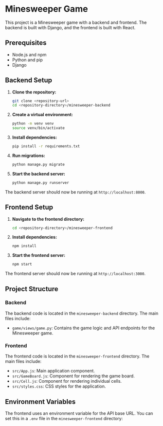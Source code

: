 # Minesweeper Game

This project is a Minesweeper game with a backend and frontend. The backend is built with Django, and the frontend is built with React.

## Prerequisites

- Node.js and npm
- Python and pip
- Django

## Backend Setup

1. **Clone the repository:**

    ```sh
    git clone <repository-url>
    cd <repository-directory>/minesweeper-backend
    ```

2. **Create a virtual environment:**

    ```sh
    python -m venv venv
    source venv/bin/activate
    ```

3. **Install dependencies:**

    ```sh
    pip install -r requirements.txt
    ```

4. **Run migrations:**

    ```sh
    python manage.py migrate
    ```

5. **Start the backend server:**

    ```sh
    python manage.py runserver
    ```

The backend server should now be running at `http://localhost:8000`.

## Frontend Setup

1. **Navigate to the frontend directory:**

    ```sh
    cd <repository-directory>/minesweeper-frontend
    ```

2. **Install dependencies:**

    ```sh
    npm install
    ```

3. **Start the frontend server:**

    ```sh
    npm start
    ```

The frontend server should now be running at `http://localhost:3000`.

## Project Structure

### Backend

The backend code is located in the `minesweeper-backend` directory. The main files include:

- `game/views/game.py`: Contains the game logic and API endpoints for the Minesweeper game.

### Frontend

The frontend code is located in the `minesweeper-frontend` directory. The main files include:

- `src/App.js`: Main application component.
- `src/GameBoard.js`: Component for rendering the game board.
- `src/Cell.js`: Component for rendering individual cells.
- `src/styles.css`: CSS styles for the application.

## Environment Variables

The frontend uses an environment variable for the API base URL. You can set this in a `.env` file in the `minesweeper-frontend` directory:
